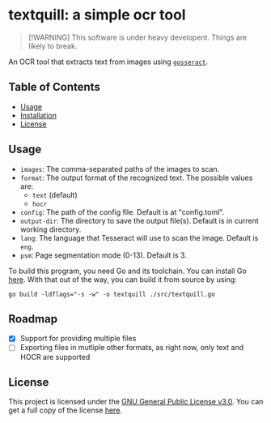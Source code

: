 # textquill: a simple ocr tool

> [!WARNING] This software is under heavy developent. Things are likely to
> break.

An OCR tool that extracts text from images using
[`gosseract`](https://github.com/otiai10/gosseract).

## Table of Contents

  - [Usage](#usage)
  - [Installation](#installation)
  - [License](#license)

## Usage

  - `images`: The comma-separated paths of the images to scan.
  - `format`: The output format of the recognized text. The possible values are:
      - `text` (default)
      - `hocr`
  - `config`: The path of the config file. Default is at "config.toml".
  - `output-dir`: The directory to save the output file(s). Default is in
    current working directory.
  - `lang`: The language that Tesseract will use to scan the image. Default is
    `eng`.
  - `psm`: Page segmentation mode (0-13). Default is 3.


To build this program, you need Go and its toolchain. You can install Go
[here](https://go.dev/dl/). With that out of the way, you can build it from
source by using:

``` console
go build -ldflags="-s -w" -o textquill ./src/textquill.go
```

## Roadmap

  - [X] Support for providing multiple files
  - [ ] Exporting files in mutliple other formats, as right now, only text and
    HOCR are supported

## License

This project is licensed under the [GNU General Public License
v3.0](LICENSE.md). You can get a full copy of the license
[here](https://www.gnu.org/licenses/gpl-3.0.html).
